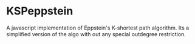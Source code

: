 KSPeppstein
===========

A javascript implementation of Eppstein's K-shortest path algorithm. Its a simplified version of the algo with out any special outdegree restriction.
